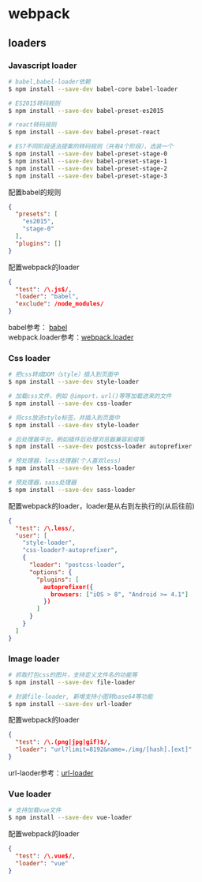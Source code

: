 # webpack

## loaders

### Javascript loader

```bash
# babel,babel-loader依赖
$ npm install --save-dev babel-core babel-loader

# ES2015转码规则
$ npm install --save-dev babel-preset-es2015

# react转码规则
$ npm install --save-dev babel-preset-react

# ES7不同阶段语法提案的转码规则（共有4个阶段），选装一个
$ npm install --save-dev babel-preset-stage-0
$ npm install --save-dev babel-preset-stage-1
$ npm install --save-dev babel-preset-stage-2
$ npm install --save-dev babel-preset-stage-3
```
配置babel的规则

```json
{
  "presets": [
    "es2015",
    "stage-0"
  ],
  "plugins": []
}
```
配置webpack的loader
```json
{
  "test": /\.js$/,
  "loader": "babel",
  "exclude": /node_modules/
}
```

babel参考： [babel](http://www.ruanyifeng.com/blog/2016/01/babel.html)  
webpack.loader参考：[webpack.loader](http://webpack.github.io/docs/configuration.html#module-loaders)

### Css loader

```bash
# 把css转成DOM（style）插入到页面中
$ npm install --save-dev style-loader

# 加载css文件，例如 @import，url()等等加载进来的文件
$ npm install --save-dev css-loader

# 将css放进style标签，并插入到页面中
$ npm install --save-dev style-loader

# 后处理器平台，例如插件后处理浏览器兼容前缀等
$ npm install --save-dev postcss-loader autoprefixer

# 预处理器，less处理器(个人喜欢less)
$ npm install --save-dev less-loader

# 预处理器，sass处理器
$ npm install --save-dev sass-loader
```

配置webpack的loader，loader是从右到左执行的(从后往前)

```json
{
  "test": /\.less/,
  "user": [
    "style-loader",
    "css-loader?-autoprefixer",
    {
      "loader": "postcss-loader",
      "options": {
        "plugins": [
          autoprefixer({
            browsers: ["iOS > 8", "Android >= 4.1"]
          })
        ]
      }
    }
  ]
}
```

### Image loader

```bash
# 抓取打包css的图片，支持定义文件名的功能等
$ npm install --save-dev file-loader

# 封装file-loader, 新增支持小图转base64等功能
$ npm install --save-dev url-loader
```

配置webpack的loader

```json
{
  "test": /\.(png|jpg|gif)$/,
  "loader": "url?limit=8192&name=./img/[hash].[ext]"
}
```

url-laoder参考：[url-loader](https://segmentfault.com/a/1190000002551952)


### Vue loader

```bash
# 支持加载vue文件
$ npm install --save-dev vue-loader
```

配置webpack的loader

```json
{
  "test": /\.vue$/,
  "loader": "vue"
}
```
